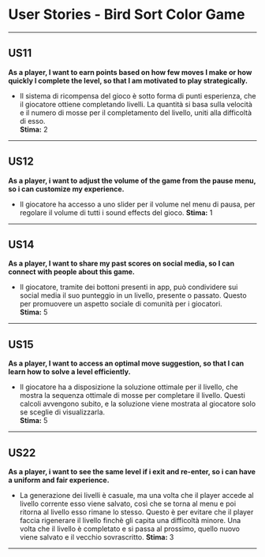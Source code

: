 # User Stories - Bird Sort Color Game

---

## US11
**As a player, I want to earn points based on how few moves I make or how quickly I complete the level, so that I am motivated to play strategically.**  
- Il sistema di ricompensa del gioco è sotto forma di punti esperienza, che il giocatore ottiene completando livelli. La quantità si basa sulla velocità e il numero di mosse per il completamento del livello, uniti alla difficoltà di esso.  
**Stima:** 2

---

## US12
**As a player, i want to adjust the volume of the game from the pause menu, so i can customize my experience.**  
- Il giocatore ha accesso a uno slider per il volume nel menu di pausa, per regolare il volume di tutti i sound effects del gioco.
**Stima:** 1

---

## US14
**As a player, I want to share my past scores on social media, so I can connect with people about this game.**  
- Il giocatore, tramite dei bottoni presenti in app, può condividere sui social media il suo punteggio in un livello, presente o passato. Questo per promuovere un aspetto sociale di comunità per i giocatori.  
**Stima:** 5

---

## US15
**As a player, I want to access an optimal move suggestion, so that I can learn how to solve a level efficiently.**  
- Il giocatore ha a disposizione la soluzione ottimale per il livello, che mostra la sequenza ottimale di mosse per completare il livello. Questi calcoli avvengono subito, e la soluzione viene mostrata al giocatore solo se sceglie di visualizzarla.  
**Stima:** 5

---

## US22
**As a player, i want to see the same level if i exit and re-enter, so i can have a uniform and fair experience.**  
- La generazione dei livelli è casuale, ma una volta che il player accede al livello corrente esso viene salvato, così che se torna al menu e poi ritorna al livello esso rimane lo stesso. Questo è per evitare che il player faccia rigenerare il livello finchè gli capita una difficoltà minore. Una volta che il livello è completato e si passa al prossimo, quello nuovo viene salvato e il vecchio sovrascritto.
**Stima:** 3

---